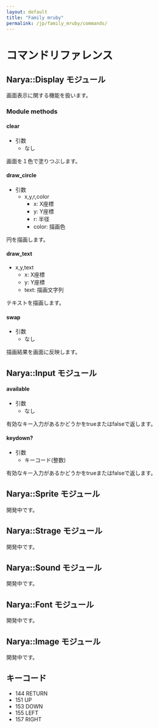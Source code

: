 ```yaml
---
layout: default
title: "Family mruby"
permalink: /jp/family_mruby/commands/
---
```

# コマンドリファレンス

## Narya::Display モジュール

画面表示に関する機能を扱います。

### Module methods

#### clear

* 引数
  * なし

画面を１色で塗りつぶします。

#### draw_circle

* 引数
  * x,y,r,color
    * x: X座標
    * y: Y座標
    * r: 半径
    * color: 描画色

円を描画します。

#### draw_text

  * x,y,text
    * x: X座標
    * y: Y座標
    * text: 描画文字列

テキストを描画します。

#### swap

* 引数
  * なし

描画結果を画面に反映します。

## Narya::Input モジュール

#### available

* 引数
  * なし

有効なキー入力があるかどうかをtrueまたはfalseで返します。

#### keydown?

* 引数
  * キーコード(整数)

有効なキー入力があるかどうかをtrueまたはfalseで返します。

## Narya::Sprite モジュール

開発中です。

## Narya::Strage モジュール

開発中です。

## Narya::Sound モジュール

開発中です。

## Narya::Font モジュール

開発中です。

## Narya::Image モジュール

開発中です。


## キーコード

* 144 RETURN
* 151 UP
* 153 DOWN
* 155 LEFT
* 157 RIGHT
